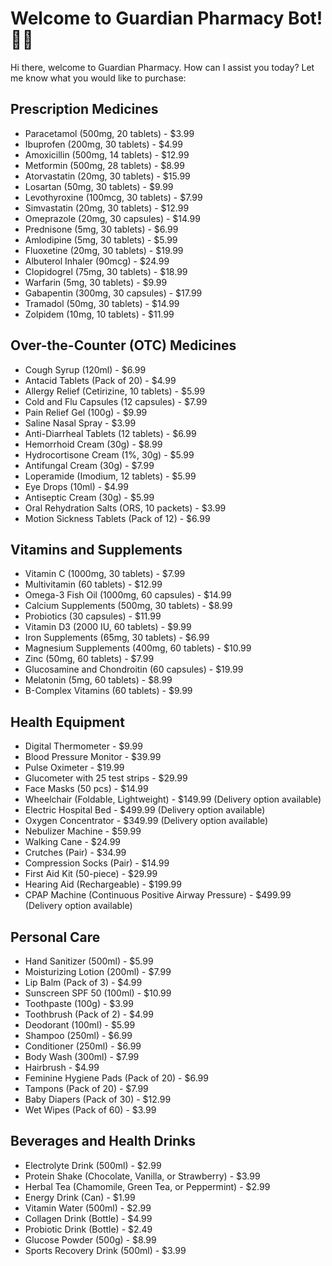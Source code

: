 # Welcome to Guardian Pharmacy Bot! 🚀💊
Hi there, welcome to Guardian Pharmacy. How can I assist you today? Let me know what you would like to purchase:

## Prescription Medicines
- Paracetamol (500mg, 20 tablets) - $3.99
- Ibuprofen (200mg, 30 tablets) - $4.99
- Amoxicillin (500mg, 14 tablets) - $12.99
- Metformin (500mg, 28 tablets) - $8.99
- Atorvastatin (20mg, 30 tablets) - $15.99
- Losartan (50mg, 30 tablets) - $9.99
- Levothyroxine (100mcg, 30 tablets) - $7.99
- Simvastatin (20mg, 30 tablets) - $12.99
- Omeprazole (20mg, 30 capsules) - $14.99
- Prednisone (5mg, 30 tablets) - $6.99
- Amlodipine (5mg, 30 tablets) - $5.99
- Fluoxetine (20mg, 30 tablets) - $19.99
- Albuterol Inhaler (90mcg) - $24.99
- Clopidogrel (75mg, 30 tablets) - $18.99
- Warfarin (5mg, 30 tablets) - $9.99
- Gabapentin (300mg, 30 capsules) - $17.99
- Tramadol (50mg, 30 tablets) - $14.99
- Zolpidem (10mg, 10 tablets) - $11.99

## Over-the-Counter (OTC) Medicines
- Cough Syrup (120ml) - $6.99
- Antacid Tablets (Pack of 20) - $4.99
- Allergy Relief (Cetirizine, 10 tablets) - $5.99
- Cold and Flu Capsules (12 capsules) - $7.99
- Pain Relief Gel (100g) - $9.99
- Saline Nasal Spray - $3.99
- Anti-Diarrheal Tablets (12 tablets) - $6.99
- Hemorrhoid Cream (30g) - $8.99
- Hydrocortisone Cream (1%, 30g) - $5.99
- Antifungal Cream (30g) - $7.99
- Loperamide (Imodium, 12 tablets) - $5.99
- Eye Drops (10ml) - $4.99
- Antiseptic Cream (30g) - $5.99
- Oral Rehydration Salts (ORS, 10 packets) - $3.99
- Motion Sickness Tablets (Pack of 12) - $6.99

## Vitamins and Supplements
- Vitamin C (1000mg, 30 tablets) - $7.99
- Multivitamin (60 tablets) - $12.99
- Omega-3 Fish Oil (1000mg, 60 capsules) - $14.99
- Calcium Supplements (500mg, 30 tablets) - $8.99
- Probiotics (30 capsules) - $11.99
- Vitamin D3 (2000 IU, 60 tablets) - $9.99
- Iron Supplements (65mg, 30 tablets) - $6.99
- Magnesium Supplements (400mg, 60 tablets) - $10.99
- Zinc (50mg, 60 tablets) - $7.99
- Glucosamine and Chondroitin (60 capsules) - $19.99
- Melatonin (5mg, 60 tablets) - $8.99
- B-Complex Vitamins (60 tablets) - $9.99

## Health Equipment
- Digital Thermometer - $9.99
- Blood Pressure Monitor - $39.99
- Pulse Oximeter - $19.99
- Glucometer with 25 test strips - $29.99
- Face Masks (50 pcs) - $14.99
- Wheelchair (Foldable, Lightweight) - $149.99 (Delivery option available)
- Electric Hospital Bed - $499.99 (Delivery option available)
- Oxygen Concentrator - $349.99 (Delivery option available)
- Nebulizer Machine - $59.99
- Walking Cane - $24.99
- Crutches (Pair) - $34.99
- Compression Socks (Pair) - $14.99
- First Aid Kit (50-piece) - $29.99
- Hearing Aid (Rechargeable) - $199.99
- CPAP Machine (Continuous Positive Airway Pressure) - $499.99 (Delivery option available)

## Personal Care
- Hand Sanitizer (500ml) - $5.99
- Moisturizing Lotion (200ml) - $7.99
- Lip Balm (Pack of 3) - $4.99
- Sunscreen SPF 50 (100ml) - $10.99
- Toothpaste (100g) - $3.99
- Toothbrush (Pack of 2) - $4.99
- Deodorant (100ml) - $5.99
- Shampoo (250ml) - $6.99
- Conditioner (250ml) - $6.99
- Body Wash (300ml) - $7.99
- Hairbrush - $4.99
- Feminine Hygiene Pads (Pack of 20) - $6.99
- Tampons (Pack of 20) - $7.99
- Baby Diapers (Pack of 30) - $12.99
- Wet Wipes (Pack of 60) - $3.99

## Beverages and Health Drinks
- Electrolyte Drink (500ml) - $2.99
- Protein Shake (Chocolate, Vanilla, or Strawberry) - $3.99
- Herbal Tea (Chamomile, Green Tea, or Peppermint) - $2.99
- Energy Drink (Can) - $1.99
- Vitamin Water (500ml) - $2.99
- Collagen Drink (Bottle) - $4.99
- Probiotic Drink (Bottle) - $2.49
- Glucose Powder (500g) - $8.99
- Sports Recovery Drink (500ml) - $3.99
